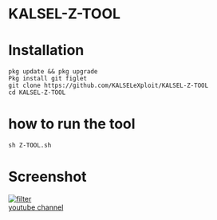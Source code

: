 # KALSEL-Z-TOOL
# Installation
    pkg update && pkg upgrade
    Pkg install git figlet
    git clone https://github.com/KALSELeXploit/KALSEL-Z-TOOL
    cd KALSEL-Z-TOOL
#  how to run the tool
    sh Z-TOOL.sh

# Screenshot
<a href="https://ibb.co/T14hZbK"><img src="https://i.ibb.co/LrxpMJQ/Screenshot-2019-04-21-20-27-37-726-com-termux.png" alt="filter" border="0"></a><br /><a target='_blank' href='https://www.youtube.com/channel/UCgnPqwJ56Ot5FEnbL-0B2dg'>youtube channel</a><br />
